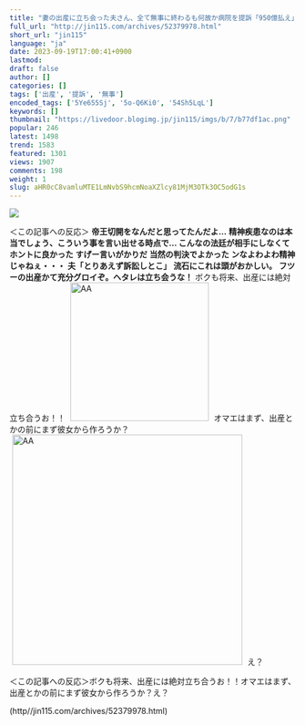 ```yaml
---
title: "妻の出産に立ち会った夫さん、全て無事に終わるも何故か病院を提訴「950億払え」 "
full_url: "http://jin115.com/archives/52379978.html"
short_url: "jin115"
language: "ja"
date: 2023-09-19T17:00:41+0900
lastmod: 
draft: false
author: []
categories: []
tags: ['出産', '提訴', '無事']
encoded_tags: ['5Ye655Sj', '5o-Q6Ki0', '54Sh5LqL']
keywords: []
thumbnail: "https://livedoor.blogimg.jp/jin115/imgs/b/7/b77df1ac.png"
popular: 246
latest: 1498
trend: 1583
featured: 1301
views: 1907
comments: 198
weight: 1
slug: aHR0cC8vamluMTE1LmNvbS9hcmNoaXZlcy81MjM3OTk3OC5odG1s
---
```


![](https://livedoor.blogimg.jp/jin115/imgs/b/7/b77df1ac.png)

<div><a name='more'></a> ＜この記事への反応＞ <b>帝王切開をなんだと思ってたんだよ…</b> <b>精神疾患なのは本当でしょう、こういう事を言い出せる時点で… こんなの法廷が相手にしなくてホントに良かった</b> <b>すげー言いがかりだ</b> <b>当然の判決でよかった</b> <b>ンなよわよわ精神じゃねぇ・・・</b> <b>夫「とりあえず訴訟しとこ」</b> <b>流石にこれは頭がおかしい。</b> <b>フツーの出産かて充分グロイぞ。ヘタレは立ち会うな！</b> ボクも将来、出産には絶対立ち合うお！！ <img src='https//livedoor.blogimg.jp/jin115/imgs/a/c/acb1f601.gif' alt='AA' width='243' border='0' hspace='5' class='pict'> オマエはまず、出産とかの前にまず彼女から作ろうか？ <img src='https//livedoor.blogimg.jp/jin115/imgs/3/d/3d056589.gif' alt='AA' width='404' border='0' hspace='5' class='pict'> え？ <p>＜この記事への反応＞ボクも将来、出産には絶対立ち合うお！！オマエはまず、出産とかの前にまず彼女から作ろうか？え？</p></div>

(http//jin115.com/archives/52379978.html)
